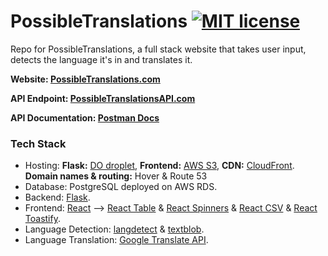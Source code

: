 # PossibleTranslations [![MIT license](https://img.shields.io/badge/license-MIT-lightgrey.svg)](https://raw.githubusercontent.com/qirh/pt/master/LICENSE)

Repo for PossibleTranslations, a full stack website that takes user input, detects the language it's in and translates it.

**Website: [PossibleTranslations.com](PossibleTranslations.com)**

**API Endpoint: [PossibleTranslationsAPI.com](https://possibletranslationsapi.com)**

**API Documentation: [Postman Docs](https://documenter.getpostman.com/view/4826790/RWMLL6on)**

### Tech Stack
* Hosting: **Flask:** [DO droplet](https://possibletranslationsapi.com), **Frontend:** [AWS S3](http://possibletranslations.com.s3-website-us-east-1.amazonaws.com), **CDN:** [CloudFront](https://possibletranslations.com). **Domain names & routing:** Hover & Route 53
* Database: PostgreSQL deployed on AWS RDS.
* Backend: [Flask](http://flask.pocoo.org).
* Frontend: [React](https://reactjs.org/) --> [React Table](https://react-table.js.org) & [React Spinners](https://www.npmjs.com/package/react-spinners) & [React CSV](https://www.npmjs.com/package/react-csv) & [React Toastify](https://github.com/fkhadra/react-toastify).
* Language Detection: [langdetect](https://pypi.org/project/langdetect) & [textblob](https://textblob.readthedocs.io/en/dev).
* Language Translation: [Google Translate API](https://cloud.google.com/translate/docs).
